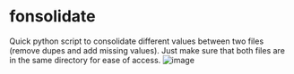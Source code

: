 # fonsolidate
Quick python script to consolidate different values between two files (remove dupes and add missing values).
Just make sure that both files are in the same directory for ease of access.
![image](https://user-images.githubusercontent.com/6753178/148802263-c019dc1b-001d-4594-bea0-483f3682858d.png)
